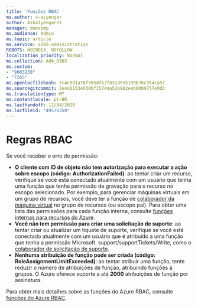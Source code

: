 ```yaml
---
title: 'Funções RBAC '
ms.author: v-aiyengar
author: AshaIyengar21
manager: dansimp
ms.audience: Admin
ms.topic: article
ms.service: o365-administration
ROBOTS: NOINDEX, NOFOLLOW
localization_priority: Normal
ms.collection: Adm_O365
ms.custom:
- "9003230"
- "7265"
ms.openlocfilehash: 7c4c9d1a76f395dfb2f831d555199b76c354ca57
ms.sourcegitcommit: 2e4a5153e530bf15744a52e982eeb0d99757e9d2
ms.translationtype: MT
ms.contentlocale: pt-BR
ms.lasthandoff: 12/04/2020
ms.locfileid: "49576350"
---
```

# <a name="rbac-rules"></a>Regras RBAC

Se você receber o erro de permissão: 

- **O cliente com ID de objeto não tem autorização para executar a ação sobre escopo (código: AuthorizationFailed)**: ao tentar criar um recurso, verifique se você está conectado atualmente com um usuário que tenha uma função que tenha permissão de gravação para o recurso no escopo selecionado. Por exemplo, para gerenciar máquinas virtuais em um grupo de recursos, você deve ter a função de [colaborador da máquina virtual](https://docs.microsoft.com/azure/role-based-access-control/built-in-roles?WT.mc_id=Portal-Microsoft_Azure_Support#virtual-machine-contributor) no grupo de recursos (ou escopo pai). Para obter uma lista das permissões para cada função interna, consulte [funções internas para recursos do Azure](https://docs.microsoft.com/azure/role-based-access-control/built-in-roles?WT.mc_id=Portal-Microsoft_Azure_Support).
- **Você não tem permissão para criar uma solicitação de suporte**: ao tentar criar ou atualizar um tíquete de suporte, verifique se você está conectado atualmente com um usuário que é atribuído a uma função que tenha a permissão Microsoft. support/supportTickets/Write, como o [colaborador de solicitação de suporte](https://docs.microsoft.com/azure/role-based-access-control/built-in-roles?WT.mc_id=Portal-Microsoft_Azure_Support#support-request-contributor).
- **Nenhuma atribuição de função pode ser criada (código: RoleAssignmentLimitExceeded)**: ao tentar atribuir uma função, tente reduzir o número de atribuições de função, atribuindo funções a grupos. O Azure oferece suporte a até **2000** atribuições de função por assinatura.

Para obter mais detalhes sobre as funções do Azure RBAC, consulte [funções do Azure RBAC](https://docs.microsoft.com/azure/role-based-access-control/role-assignments-portal?WT.mc_id=Portal-Microsoft_Azure_Support).
